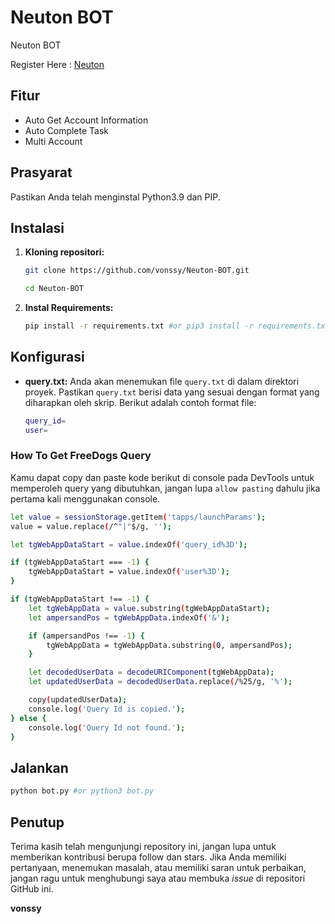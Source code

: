 # Neuton BOT
Neuton BOT

Register Here : [Neuton](https://t.me/NEUTON2024Bot/neuton?startapp=kentId1493482017)

## Fitur

  - Auto Get Account Information
  - Auto Complete Task
  - Multi Account

## Prasyarat

Pastikan Anda telah menginstal Python3.9 dan PIP.

## Instalasi

1. **Kloning repositori:**
   ```bash
   git clone https://github.com/vonssy/Neuton-BOT.git
   ```
   ```bash
   cd Neuton-BOT
   ```

2. **Instal Requirements:**
   ```bash
   pip install -r requirements.txt #or pip3 install -r requirements.txt
   ```

## Konfigurasi

- **query.txt:** Anda akan menemukan file `query.txt` di dalam direktori proyek. Pastikan `query.txt` berisi data yang sesuai dengan format yang diharapkan oleh skrip. Berikut adalah contoh format file:

  ```bash
  query_id=
  user=
  ```

### How To Get FreeDogs Query

Kamu dapat copy dan paste kode berikut di console pada DevTools untuk memperoleh query yang dibutuhkan, jangan lupa `allow pasting` dahulu jika pertama kali menggunakan console.

```bash
let value = sessionStorage.getItem('tapps/launchParams');
value = value.replace(/^"|"$/g, '');

let tgWebAppDataStart = value.indexOf('query_id%3D');

if (tgWebAppDataStart === -1) {
    tgWebAppDataStart = value.indexOf('user%3D');
}

if (tgWebAppDataStart !== -1) {
    let tgWebAppData = value.substring(tgWebAppDataStart);
    let ampersandPos = tgWebAppData.indexOf('&');

    if (ampersandPos !== -1) {
        tgWebAppData = tgWebAppData.substring(0, ampersandPos);
    }

    let decodedUserData = decodeURIComponent(tgWebAppData);
    let updatedUserData = decodedUserData.replace(/%25/g, '%');

    copy(updatedUserData);
    console.log('Query Id is copied.');
} else {
    console.log('Query Id not found.');
}
```

## Jalankan

```bash
python bot.py #or python3 bot.py
```

## Penutup

Terima kasih telah mengunjungi repository ini, jangan lupa untuk memberikan kontribusi berupa follow dan stars.
Jika Anda memiliki pertanyaan, menemukan masalah, atau memiliki saran untuk perbaikan, jangan ragu untuk menghubungi saya atau membuka *issue* di repositori GitHub ini.

**vonssy**